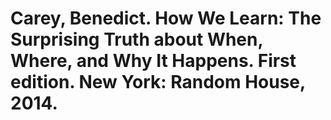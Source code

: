 # Carey, Benedict. How We Learn: The Surprising Truth about When, Where, and Why It Happens. First edition. New York: Random House, 2014.